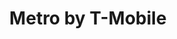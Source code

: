 ---
title: "Metro by T-Mobile"
url: /mesa/metro-by-t-mobile-east-broadway-road/
shop: mobile phone
---